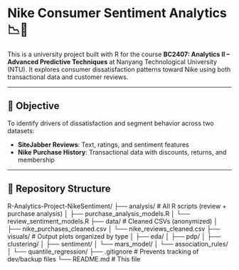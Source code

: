 # Nike Consumer Sentiment Analytics 📉👟

This is a university project built with R for the course **BC2407: Analytics II – Advanced Predictive Techniques** at Nanyang Technological University (NTU). It explores consumer dissatisfaction patterns toward Nike using both transactional data and customer reviews.

---

## 📌 Objective

To identify drivers of dissatisfaction and segment behavior across two datasets:
- **SiteJabber Reviews**: Text, ratings, and sentiment features
- **Nike Purchase History**: Transactional data with discounts, returns, and membership

---

## 📁 Repository Structure
R-Analytics-Project-NikeSentiment/
├── analysis/ # All R scripts (review + purchase analysis)
│ ├── purchase_analysis_models.R
│ └── review_sentiment_models.R
├── data/ # Cleaned CSVs (anonymized)
│ ├── nike_purchases_cleaned.csv
│ └── nike_reviews_cleaned.csv
├── visuals/ # Output plots organized by type
│ ├── eda/
│ ├── pdp/
│ ├── clustering/
│ ├── sentiment/
│ └── mars_model/
│ └── association_rules/
│ └── quantile_regression/
├── .gitignore # Prevents tracking of dev/backup files
└── README.md # This file
